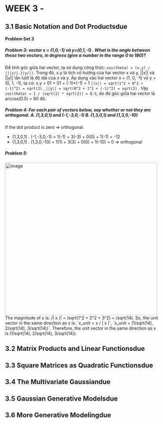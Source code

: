 # WEEK 3 - 
## 3.1 Basic Notation and Dot Productsdue

#### Problem Set 3
##### Problem 3: vector x = (1,0,-1) và y=(0,1,-1) . What is the angle between these two vectors, in degrees (give a number in the range 0 to 180)?
Để tính góc giữa hai vector, ta sử dụng công thức: `cos(theta) = (x.y) / (||x/|.}|y/|)`. Trong đó, x.y là tích vô hướng của hai vector x và y, ||x|| và ||y|| lần lượt là độ dài của x và y. Áp dụng vào hai vector x = (1, 0, -1) và y = (0, 1, -1), ta có: x.y = 01 + 01 + (-1)*(-1) = 1
`||x|| = sqrt(1^2 + 0^2 + (-1)^2) = sqrt(2)` , `||y|| = sqrt(0^2 + 1^2 + (-1)^2) = sqrt(2)` .  Vậy `cos(theta) = 1 / (sqrt(2) * sqrt(2)) = 0.5`, do đó góc giữa hai vector là arccos(0.5) = 60 độ.
##### Problem 4: For each pair of vectors below, say whether or not they are orthogonal. A. (1,3,0,1) and (-1,-3,0,-1) B. (1,3,0,1) and (1,3,0,-10)
If the dot product is zero => orthogonal.
- (1,3,0,1) . (-1,-3,0,-1) = 1(-1) + 3(-3) + 0(0) + 1(-1) = -12 
- (1,3,0,1) . (1,3,0,-10) = 1(1) + 3(3) + 0(0) + 1(-10) = 0 => orthogonal
##### Problem 5:
<img width="500" alt="image" src="https://user-images.githubusercontent.com/89530538/234463215-abdc86cc-2279-464f-a48e-712ca1ec246c.png">
The magnitude of x is: /| x /| = /sqrt(1^2 + 2^2 + 3^2) = /sqrt(14). So, the unit vector in the same direction as x is: `x_unit = x / | x |`, `x_unit = (1/sqrt(14), 2/sqrt(14), 3/sqrt(14))`. Therefore, the unit vector in the same direction as x is (1/sqrt(14), 2/sqrt(14), 3/sqrt(14)).



## 3.2 Matrix Products and Linear Functionsdue
## 3.3 Square Matrices as Quadratic Functionsdue
## 3.4 The Multivariate Gaussiandue
## 3.5 Gaussian Generative Modelsdue
## 3.6 More Generative Modelingdue

